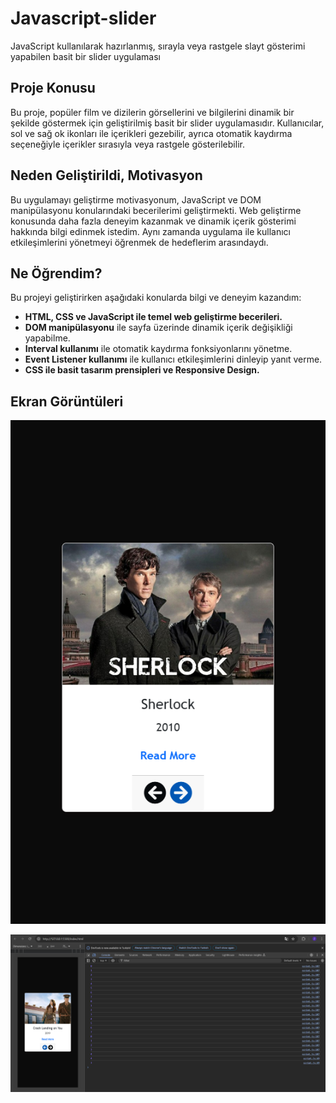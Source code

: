 # Javascript-slider
JavaScript kullanılarak hazırlanmış, sırayla veya rastgele slayt gösterimi yapabilen basit bir slider uygulaması

## Proje Konusu

Bu proje, popüler film ve dizilerin görsellerini ve bilgilerini dinamik bir şekilde göstermek için geliştirilmiş basit bir slider uygulamasıdır. Kullanıcılar, sol ve sağ ok ikonları ile içerikleri gezebilir, ayrıca otomatik kaydırma seçeneğiyle içerikler sırasıyla veya rastgele gösterilebilir.

## Neden Geliştirildi, Motivasyon

Bu uygulamayı geliştirme motivasyonum, JavaScript ve DOM manipülasyonu konularındaki becerilerimi geliştirmekti. Web geliştirme konusunda daha fazla deneyim kazanmak ve dinamik içerik gösterimi hakkında bilgi edinmek istedim. Aynı zamanda uygulama ile kullanıcı etkileşimlerini yönetmeyi öğrenmek de hedeflerim arasındaydı.

## Ne Öğrendim?

Bu projeyi geliştirirken aşağıdaki konularda bilgi ve deneyim kazandım:

- **HTML, CSS ve JavaScript ile temel web geliştirme becerileri.**
- **DOM manipülasyonu** ile sayfa üzerinde dinamik içerik değişikliği yapabilme.
- **Interval kullanımı** ile otomatik kaydırma fonksiyonlarını yönetme.
- **Event Listener kullanımı** ile kullanıcı etkileşimlerini dinleyip yanıt verme.
- **CSS ile basit tasarım prensipleri ve Responsive Design.**

## Ekran Görüntüleri

![Screenshot 1](images_app/slider2.png)

![Screenshot 2](images_app/slider3.png)

